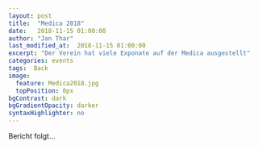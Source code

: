 ```yaml
---
layout: post
title:  "Medica 2018"
date:   2018-11-15 01:00:00
author: "Jan Thar"
last_modified_at:  2018-11-15 01:00:00
excerpt: "Der Verein hat viele Exponate auf der Medica ausgestellt"
categories: events
tags:  Back
image:
  feature: Medica2018.jpg
  topPosition: 0px
bgContrast: dark
bgGradientOpacity: darker
syntaxHighlighter: no
---
```

Bericht folgt...

<div class="img img--fullContainer img--14xLeading" style="background-image: url({{ site.baseurl_featured_img }}Medica2018.jpg);"></div>
